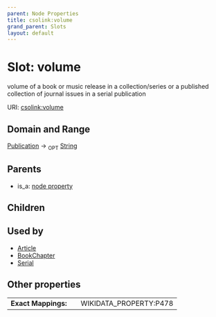 ```yaml
---
parent: Node Properties
title: csolink:volume
grand_parent: Slots
layout: default
---
```


# Slot: volume


volume of a book or music release in a collection/series or a published collection of journal issues in a serial publication

URI: [csolink:volume](https://w3id.org/csolink/vocab/volume)

## Domain and Range

[Publication](Publication.md) ->  <sub>OPT</sub> [String](types/String.md)

## Parents

 *  is_a: [node property](node_property.md)

## Children


## Used by

 * [Article](Article.md)
 * [BookChapter](BookChapter.md)
 * [Serial](Serial.md)

## Other properties

|  |  |  |
| --- | --- | --- |
| **Exact Mappings:** | | WIKIDATA_PROPERTY:P478 |

